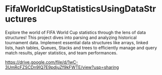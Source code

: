 # FifaWorldCupStatisticsUsingDataStructures
Explore the world of FIFA World Cup statistics through the lens of data structures! This project dives into parsing and analyzing historical tournament data. Implement essential data structures like arrays, linked lists, hash tables, Queues, Stacks and trees to efficiently manage and query match results, player statistics, and team performances. 

https://drive.google.com/file/d/1wC-3UmRcFZSCDn9IQ7E9pdjuZf9kFWTE/view?usp=sharing
